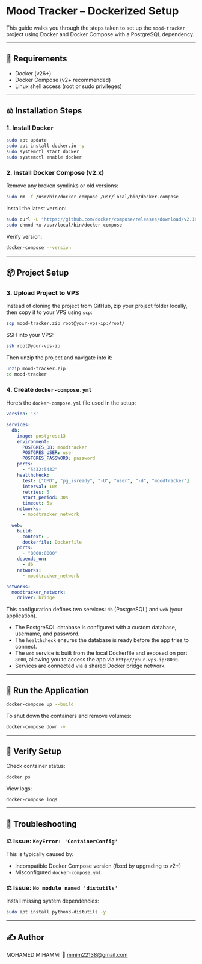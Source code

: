 # Mood Tracker – Dockerized Setup

This guide walks you through the steps taken to set up the `mood-tracker` project using Docker and Docker Compose with a PostgreSQL dependency.

---

## 🐳 Requirements

* Docker (v26+)
* Docker Compose (v2+ recommended)
* Linux shell access (root or sudo privileges)

---

## ⚖️ Installation Steps

### 1. Install Docker

```bash
sudo apt update
sudo apt install docker.io -y
sudo systemctl start docker
sudo systemctl enable docker
```

### 2. Install Docker Compose (v2.x)

Remove any broken symlinks or old versions:

```bash
sudo rm -f /usr/bin/docker-compose /usr/local/bin/docker-compose
```

Install the latest version:

```bash
sudo curl -L "https://github.com/docker/compose/releases/download/v2.18.1/docker-compose-$(uname -s)-$(uname -m)" -o /usr/local/bin/docker-compose
sudo chmod +x /usr/local/bin/docker-compose
```

Verify version:

```bash
docker-compose --version
```

---

## 📦 Project Setup

### 3. Upload Project to VPS

Instead of cloning the project from GitHub, zip your project folder locally, then copy it to your VPS using `scp`:

```bash
scp mood-tracker.zip root@your-vps-ip:/root/
```

SSH into your VPS:

```bash
ssh root@your-vps-ip
```

Then unzip the project and navigate into it:

```bash
unzip mood-tracker.zip
cd mood-tracker
```

### 4. Create `docker-compose.yml`

Here’s the `docker-compose.yml` file used in the setup:

```yaml
version: '3'

services:
  db:
    image: postgres:13
    environment:
      POSTGRES_DB: moodtracker
      POSTGRES_USER: user
      POSTGRES_PASSWORD: password
    ports:
      - "5432:5432"
    healthcheck:
      test: ["CMD", "pg_isready", "-U", "user", "-d", "moodtracker"]
      interval: 10s
      retries: 5
      start_period: 30s
      timeout: 5s
    networks:
      - moodtracker_network

  web:
    build:
      context: .
      dockerfile: Dockerfile
    ports:
      - "8000:8000"
    depends_on:
      - db
    networks:
      - moodtracker_network

networks:
  moodtracker_network:
    driver: bridge
```

This configuration defines two services: `db` (PostgreSQL) and `web` (your application).

* The PostgreSQL database is configured with a custom database, username, and password.
* The `healthcheck` ensures the database is ready before the app tries to connect.
* The `web` service is built from the local Dockerfile and exposed on port `8000`, allowing you to access the app via `http://your-vps-ip:8000`.
* Services are connected via a shared Docker bridge network.

---

## 🚀 Run the Application

```bash
docker-compose up --build
```

To shut down the containers and remove volumes:

```bash
docker-compose down -v
```

---

## 🔪 Verify Setup

Check container status:

```bash
docker ps
```

View logs:

```bash
docker-compose logs
```

---

## 🐞 Troubleshooting

### ⚖️ Issue: `KeyError: 'ContainerConfig'`

This is typically caused by:

* Incompatible Docker Compose version (fixed by upgrading to v2+)
* Misconfigured `docker-compose.yml`

### ⚖️ Issue: `No module named 'distutils'`

Install missing system dependencies:

```bash
sudo apt install python3-distutils -y
```

---

## ✍️ Author

MOHAMED MIHAMMI
📧 [mmim22138@gmail.com](mailto:mmim22138@gmail.com)
